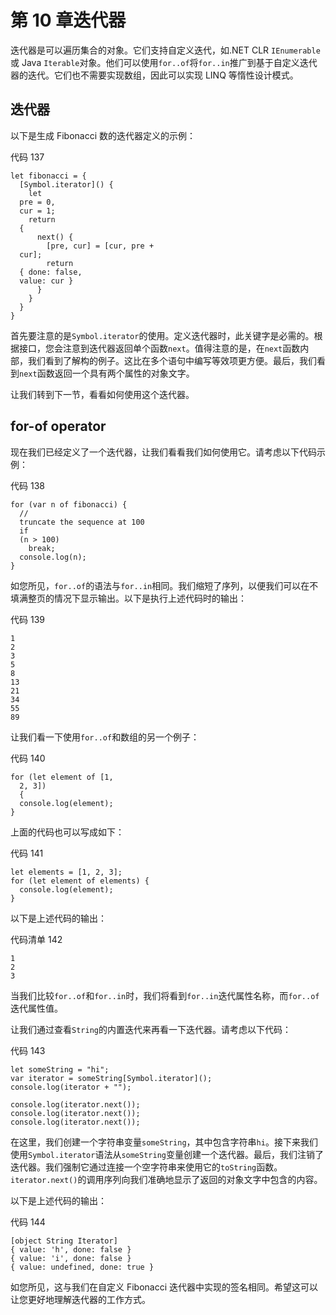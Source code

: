 # 第 10 章迭代器

迭代器是可以遍历集合的对象。它们支持自定义迭代，如.NET CLR `IEnumerable`或 Java `Iterable`对象。他们可以使用`for..of`将`for..in`推广到基于自定义迭代器的迭代。它们也不需要实现数组，因此可以实现 LINQ 等惰性设计模式。

## 迭代器

以下是生成 Fibonacci 数的迭代器定义的示例：

代码 137

```
let fibonacci = {
  [Symbol.iterator]() {
    let
  pre = 0,
  cur = 1;
    return
  {
      next() {
        [pre, cur] = [cur, pre +
  cur];
        return
  { done: false,
  value: cur }
      }
    }
  }
}

```

首先要注意的是`Symbol.iterator`的使用。定义迭代器时，此关键字是必需的。根据接口，您会注意到迭代器返回单个函数`next`。值得注意的是，在`next`函数内部，我们看到了解构的例子。这比在多个语句中编写等效项更方便。最后，我们看到`next`函数返回一个具有两个属性的对象文字。

让我们转到下一节，看看如何使用这个迭代器。

## for-of operator

现在我们已经定义了一个迭代器，让我们看看我们如何使用它。请考虑以下代码示例：

代码 138

```
for (var n of fibonacci) {
  //
  truncate the sequence at 100
  if
  (n > 100)
    break;
  console.log(n);
}

```

如您所见，`for..of`的语法与`for..in`相同。我们缩短了序列，以便我们可以在不填满整页的情况下显示输出。以下是执行上述代码时的输出：

代码 139

```
1
2
3
5
8
13
21
34
55
89

```

让我们看一下使用`for..of`和数组的另一个例子：

代码 140

```
for (let element of [1,
  2, 3])
  {
  console.log(element);
}

```

上面的代码也可以写成如下：

代码 141

```
let elements = [1, 2, 3];
for (let element of elements) {
  console.log(element);
}

```

以下是上述代码的输出：

代码清单 142

```
1
2
3

```

当我们比较`for..of`和`for..in`时，我们将看到`for..in`迭代属性名称，而`for..of`迭代属性值。

让我们通过查看`String`的内置迭代来再看一下迭代器。请考虑以下代码：

代码 143

```
let someString = "hi";
var iterator = someString[Symbol.iterator]();
console.log(iterator + "");

console.log(iterator.next());
console.log(iterator.next());
console.log(iterator.next());

```

在这里，我们创建一个字符串变量`someString`，其中包含字符串`hi`。接下来我们使用`Symbol.iterator`语法从`someString`变量创建一个迭代器。最后，我们注销了迭代器。我们强制它通过连接一个空字符串来使用它的`toString`函数。 `iterator.next()`的调用序列向我们准确地显示了返回的对象文字中包含的内容。

以下是上述代码的输出：

代码 144

```
[object String Iterator]
{ value: 'h', done: false }
{ value: 'i', done: false }
{ value: undefined, done: true }

```

如您所见，这与我们在自定义 Fibonacci 迭代器中实现的签名相同。希望这可以让您更好地理解迭代器的工作方式。